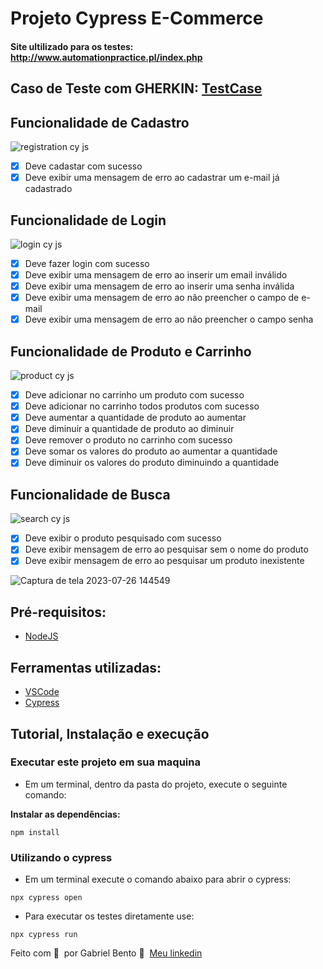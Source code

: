 <h1>Projeto Cypress E-Commerce</h1>

#### Site ultilizado para os testes: http://www.automationpractice.pl/index.php

## Caso de Teste com GHERKIN: [TestCase](testCase.md)

## Funcionalidade de Cadastro
![registration cy js](https://github.com/GabrielBento299/Projeto-Cypress-E-commerce/assets/86307663/d7e928f8-bc5c-413e-9cb3-e5e16a25d2e3)

- [X] Deve cadastar com sucesso
- [X] Deve exibir uma mensagem de erro ao cadastrar um e-mail já cadastrado
  
## Funcionalidade de Login
![login cy js](https://github.com/GabrielBento299/Projeto-Cypress-E-commerce/assets/86307663/7ccbe12b-3b2f-4fb8-92fb-2fbadc8f7924)

- [X] Deve fazer login com sucesso
- [X] Deve exibir uma mensagem de erro ao inserir um email inválido
- [X] Deve exibir uma mensagem de erro ao inserir uma senha inválida
- [X] Deve exibir uma mensagem de erro ao não preencher o campo de e-mail
- [X] Deve exibir uma mensagem de erro ao não preencher o campo senha

## Funcionalidade de Produto e Carrinho
![product cy js](https://github.com/GabrielBento299/Projeto-Cypress-E-commerce/assets/86307663/c38b44ad-baed-41a0-b02f-e669eb8c2b36)

- [X] Deve adicionar no carrinho um produto com sucesso
- [X] Deve adicionar no carrinho todos produtos com sucesso
- [X] Deve aumentar a quantidade de produto ao aumentar
- [X] Deve diminuir a quantidade de produto ao diminuir
- [X] Deve remover o produto no carrinho com sucesso
- [X] Deve somar os valores do produto ao aumentar a quantidade
- [X] Deve diminuir os valores do produto diminuindo a quantidade

## Funcionalidade de Busca
![search cy js](https://github.com/GabrielBento299/Projeto-Cypress-E-commerce/assets/86307663/15ea9478-4d3c-43bd-b6f3-3980c8407db1)

- [X] Deve exibir o produto pesquisado com sucesso
- [X] Deve exibir mensagem de erro ao pesquisar sem o nome do produto
- [X] Deve exibir mensagem de erro ao pesquisar um produto inexistente
  
![Captura de tela 2023-07-26 144549](https://github.com/GabrielBento299/Projeto-Cypress-E-commerce/assets/86307663/d1e466c4-42d3-494c-b199-7a9413d7846c)

## Pré-requisitos:
- [NodeJS](https://nodejs.org/en/download/ "NodeJS")

## Ferramentas utilizadas:
- [VSCode](https://code.visualstudio.com/ "VSCode")
- [Cypress](https://www.npmjs.com/package/cypress "Cypress")
#####

## Tutorial, Instalação e execução

### Executar este projeto em sua maquina

* Em um terminal, dentro da pasta do projeto, execute o seguinte comando:

**Instalar as dependências:**  
```
npm install
```

### Utilizando o cypress

* Em um terminal execute o comando abaixo para abrir o cypress:
```
npx cypress open 
```

* Para executar os testes diretamente use:
```
npx cypress run 
```

Feito com 💜 &nbsp;por Gabriel Bento 👋 &nbsp;[Meu linkedin](https://www.linkedin.com/in/santosgabriel299/)
